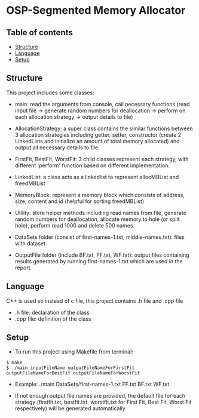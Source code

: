 # OSP-Segmented Memory Allocator

## Table of contents
* [Structure](#structure)
* [Language](#language)
* [Setup](#setup)

## Structure
This project includes some classes:
* main: read the arguments from console, call necessary functions (read input file -> generate random numbers for deallocation 
-> perform on each allocation strategy -> output details to file)

* AllocationStrategy: a super class contains the similar functions between 3 allocation strategies
including getter, setter, constructor (create 2 LinkedLists and initialize an amount of total memory allocated)
and output all necessary details to file.

* FirstFit, BestFit, WorstFit: 3 child classes represent each strategy, with different 'perform' function based on 
different implementation.

* LinkedList: a class acts as a linkedlist to represent allocMBList and freedMBList

* MemoryBlock: represent a memory block which consists of address, size, content and id (helpful for sorting freedMBList)

* Utility: store helper methods including read names from file, generate random numbers for deallocation, allocate memory to hole (or split hole),
perform read 1000 and delete 500 names.

* DataSets folder (consist of first-names-1.txt, middle-names.txt): files with dataset.

* OutputFile folder (include BF.txt, FF.txt, WF.txt): output files containing results generated by running first-names-1.txt which are used in the report.
	
## Language
C++ is used so instead of c file, this project contains .h file and .cpp file
* .h file: declaration of the class
* .cpp file: definition of the class
	
## Setup
* To run this project using Makefile from terminal:

```
$ make
$ ./main inputFileName outputFileNameForFirstFit outputFileNameForBestFit outputFileNameForWorstFit
```
* Example: ./main DataSets/first-names-1.txt FF.txt BF.txt WF.txt

* If not enough output file names are provided, the default file for each strategy (firstfit.txt, bestfit.txt, worstfit.txt for First Fit, Best Fit, Worst Fit respectively)
will be generated automatically
